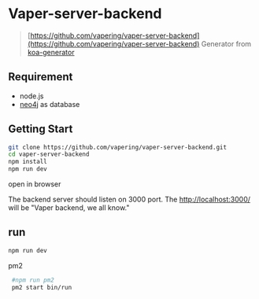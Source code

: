 # Vaper-server-backend

> [https://github.com/vapering/vaper-server-backend](https://github.com/vapering/vaper-server-backend)
> Generator from [koa-generator](https://github.com/17koa/koa-generator)

## Requirement

* node.js
* [neo4j](https://neo4j.com/) as database

## Getting Start

```bash
git clone https://github.com/vapering/vaper-server-backend.git
cd vaper-server-backend
npm install
npm run dev
```

open in browser

The backend server should listen on 3000 port.
The [http://localhost:3000/](http://localhost:3000/) will be "Vaper backend, we all know."

## run

```bash
npm run dev
```

pm2

```bash
 #npm run pm2
 pm2 start bin/run
```